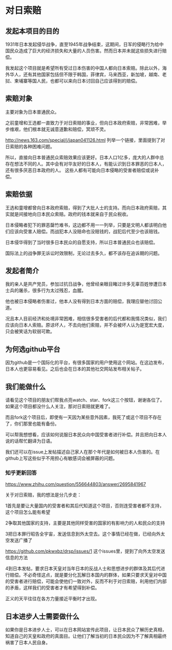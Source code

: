 # 对日索赔

## 发起本项目的目的

1931年日本发起侵华战争，直至1945年战争结束，这期间，日军的侵略行为给中国民众造成了巨大的经济损失和大量的人员伤害。然而日本并未就这些损失进行赔偿。

我发起这个项目就是希望所有受过日本伤害的中国人都向日本索赔。除此以外，海外华人，还有其他国家包括但不限于韩国，菲律宾，马来西亚，新加坡，越南、老挝、柬埔寨等国人民，也都可以来向日本讨回自己应该得到的赔偿。


## 索赔对象
主要对象为日本普通民众。

之前童增和王选都一直致力于对日索赔的事业，但向日本政府索赔，非常困难，举步维艰，他们根本就无诚意道歉和赔偿，冥顽不灵。


http://news.163.com/special/j/japan041126.html 列举一个链接，里面提到了对日索赔的各种困难问题。

所以，直接向日本普通民众索赔效果应该更好。日本人口1亿多，庞大的人群中总存在想法不同的人。其中会有对华友好的日本人，有能认识到日本罪恶的日本人，还有很多厌恶日本政府的人。
这些人都有可能向日本侵略的受害者赔偿或说补偿。

         
         


## 索赔依据
王选和童增都曾向日本政府索赔，得到了大批人士的支持。而向日本政府索赔，其实就是间接地向日本民众索赔。政府的钱本就来自于民众税收。

日本侵略者犯下的罪恶罄竹难书，这边都不用一一列举，只要是文明人都该明白他们应该向受害人赔偿。而战犯本人没赔命也没赔钱的，战犯后代至少也该赔钱。

日本侵华得到了当时很多日本民众的自愿支持，所以日本普通民众也该赔偿。

国际法上的战争罪无诉讼时效限制，无论过去多久，都不该存在追诉期的问题。



## 发起者简介
我的亲人是共产党员，参加过抗日战争，他曾经亲眼目睹过许多无辜百姓惨遭日本士兵的屠杀，很多行为太过残忍，血腥。

他也被日本侵略者伤害过，他本人没有得到日本方面的赔偿，我理应替他讨回公道。

况且本人目前经济和处境非常困难，相信很多受害者的后代都和我情况类似，我们应该向日本人索赔。原谅坏人，不去向他们索赔，并不会被坏人认为是宽宏大度，只会被笑话为软弱可欺。



## 为何选github平台
因为github是一个国际化的平台，有很多国家的用户使用这个网站。在这边发布，日本人也更容易看见。之后也会在日本的其他社交网站发布相关帖子。





## 我们能做什么
请看见这个项目的朋友们帮我点亮watch、star、fork这三个按钮，谢谢各位了。如果这个项目都没什么人关注，那对日索赔就更难了。

而且fork这个项目后，即使有一天因为某些意外因素，我死了或这个项目不存在了，你们那里也能有备份。

可以帮我想想看，应该如何说服日本民众向中国受害者进行补偿。并且把向日本人说的话帮忙翻译为日语。

我们还可以在issue上发帖描述自己家人在那个年代是如何被日本人伤害的。在github上写这些似乎不用担心有敏感词会被屏蔽的问题。

### 知乎更新回答

https://www.zhihu.com/question/556644803/answer/2695841967

关于对日索赔，我的想法是分几步走：


1首先是要让大量国内的受害者和其后代知道这个项目，否则连受害者都不支持，这个项目怎么能有希望


2争取其他国家的支持，主要是其他同样受害的国家的有影响力的人和民众的支持


3把日本罪行昭告全宇宙，发送信息到外太空去。这个事情已经在做，已经向外太空发送广播了

https://github.com/pkwxbz/drsp/issues/1 这个issues里，提到了向外太空发送信息的方法


4到日本发帖，要求日本天皇对当年日本的反战人士和思想进步的群体及其后代进行赔偿。不必奇怪这点，就是要分化瓦解日本国内的群体，如果只要求天皇对中国的受害者进行赔偿，可能会使他们一致对外，反而不利于对日索赔，利用他们内部的矛盾，这样我们的受害者才有希望得到补偿。


正义的天平往往在各方力量接近平衡时才出现。



## 日本进步人士需要做什么
如果你是日本进步人士，可以在日本网站宣传此项目，让日本民众了解历史真相，知道自己的天皇和政府的真面目。让他们了解当初的日本民众因为不了解真相最终祸害了日本人民自身。
